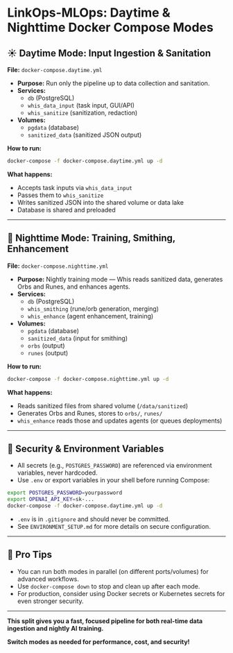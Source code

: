 # LinkOps-MLOps: Daytime & Nighttime Docker Compose Modes

## ☀️ Daytime Mode: Input Ingestion & Sanitation

**File:** `docker-compose.daytime.yml`

- **Purpose:** Run only the pipeline up to data collection and sanitation.
- **Services:**
  - `db` (PostgreSQL)
  - `whis_data_input` (task input, GUI/API)
  - `whis_sanitize` (sanitization, redaction)
- **Volumes:**
  - `pgdata` (database)
  - `sanitized_data` (sanitized JSON output)

**How to run:**

```bash
docker-compose -f docker-compose.daytime.yml up -d
```

**What happens:**

- Accepts task inputs via `whis_data_input`
- Passes them to `whis_sanitize`
- Writes sanitized JSON into the shared volume or data lake
- Database is shared and preloaded

---

## 🌙 Nighttime Mode: Training, Smithing, Enhancement

**File:** `docker-compose.nighttime.yml`

- **Purpose:** Nightly training mode — Whis reads sanitized data, generates Orbs and Runes, and enhances agents.
- **Services:**
  - `db` (PostgreSQL)
  - `whis_smithing` (rune/orb generation, merging)
  - `whis_enhance` (agent enhancement, training)
- **Volumes:**
  - `pgdata` (database)
  - `sanitized_data` (input for smithing)
  - `orbs` (output)
  - `runes` (output)

**How to run:**

```bash
docker-compose -f docker-compose.nighttime.yml up -d
```

**What happens:**

- Reads sanitized files from shared volume (`/data/sanitized`)
- Generates Orbs and Runes, stores to `orbs/`, `runes/`
- `whis_enhance` reads those and updates agents (or queues deployments)

---

## 🔐 Security & Environment Variables

- All secrets (e.g., `POSTGRES_PASSWORD`) are referenced via environment variables, never hardcoded.
- Use `.env` or export variables in your shell before running Compose:

```bash
export POSTGRES_PASSWORD=yourpassword
export OPENAI_API_KEY=sk-...
docker-compose -f docker-compose.daytime.yml up -d
```

- `.env` is in `.gitignore` and should never be committed.
- See `ENVIRONMENT_SETUP.md` for more details on secure configuration.

---

## 🧠 Pro Tips

- You can run both modes in parallel (on different ports/volumes) for advanced workflows.
- Use `docker-compose down` to stop and clean up after each mode.
- For production, consider using Docker secrets or Kubernetes secrets for even stronger security.

---

**This split gives you a fast, focused pipeline for both real-time data ingestion and nightly AI training.**

**Switch modes as needed for performance, cost, and security!**

